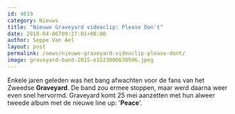 ```yaml
---
id: 4619
category: Nieuws
title: "Nieuwe Graveyard videoclip: Please Don't"
date: 2018-04-06T09:27:01+00:00
author: Seppe Van Ael
layout: post
permalink: /news/nieuwe-graveyard-videoclip-please-dont/
image: graveyard-band-2015-e1523006630596.jpeg
---
```

Enkele jaren geleden was het bang afwachten voor de fans van het Zweedse **Graveyard**. De band zou ermee stoppen, maar werd daarna weer even snel hervormd. Graveyard komt 25 mei aanzetten met hun alweer tweede album met de nieuwe line up: '**Peace**'.
